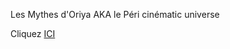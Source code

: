 Les Mythes d'Oriya
AKA le Péri cinématic universe

Cliquez <a href="https://freyart.github.io/oriya/oriya.html">ICI</a>
